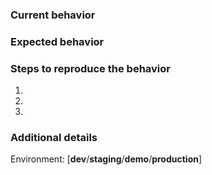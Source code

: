 ### Current behavior



### Expected behavior



### Steps to reproduce the behavior

1. 
2. 
3. 

### Additional details
Environment: [**dev**/**staging**/**demo**/**production**]

